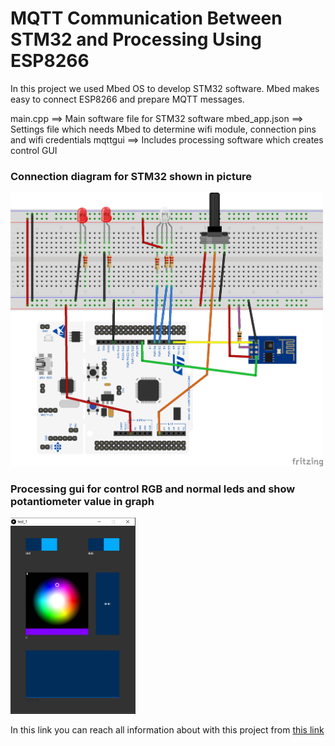 # MQTT Communication Between STM32 and Processing Using ESP8266

In this project we used Mbed OS to develop STM32 software. Mbed makes easy to connect ESP8266 and prepare MQTT messages. 

main.cpp      ==> Main software file for STM32 software
mbed_app.json ==> Settings file which needs Mbed to determine wifi module, connection pins and wifi credentials
mqttgui       ==> Includes processing software which creates control GUI

### Connection diagram for STM32 shown in picture

<img src="imgs/schematic.png" width="500px">

### Processing gui for control RGB and normal leds and show potantiometer value in graph

<img src="imgs/gui.PNG" width="200">

In this link you can reach all information about with this project from [this link](http://www.elektrobot.net/stm32-ile-esp8266-kullanarak-mqtt-client-mbed/)